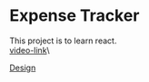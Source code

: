 # Expense Tracker

This project is to learn react.
\
[video-link](https://www.youtube.com/watch?v=XuFDcZABiDQ&list=PLillGF-RfqbY3c2r0htQyVbDJJoBFE6Rb)\

[Design](src/assets/ui-design.png)
